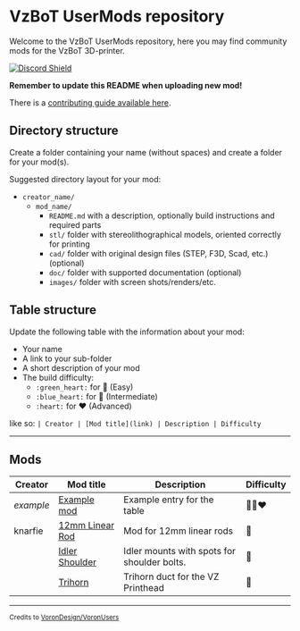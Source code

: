 # VzBoT UserMods repository

Welcome to the VzBoT UserMods repository, here you may find community mods for the VzBoT 3D-printer.

<a href="https://discord.gg/Jj5C7q4j" target="_blank">![Discord Shield](https://discord.com/api/guilds/829828765512106054/widget.png?style=banner2)</a>

**Remember to update this README when uploading new mod!**

There is a [contributing guide available here](./CONTRIBUTING.md).

## Directory structure

Create a folder containing your name (without spaces) and create a folder for your mod(s).

Suggested directory layout for your mod:
- `creator_name/`
  - `mod_name/`
    - `README.md` with a description, optionally build instructions and required parts
    - `stl/` folder with stereolithographical models, oriented correctly for printing
    - `cad/` folder with original design files (STEP, F3D, Scad, etc.) (optional)
    - `doc/` folder with supported documentation (optional)
    - `images/` folder with screen shots/renders/etc.

## Table structure

Update the following table with the information about your mod:
- Your name
- A link to your sub-folder
- A short description of your mod
- The build difficulty:
  - `:green_heart:` for :green_heart: (Easy)
  - `:blue_heart:` for :blue_heart: (Intermediate)
  - `:heart:` for :heart: (Advanced)

like so:
`
| Creator | [Mod title](link) | Description | Difficulty `

---

## Mods

| Creator | Mod title | Description | Difficulty
| --- | --- | --- | --- |
| *example* | [Example mod](./creator_here/mod_folder_name) | Example entry for the table | :green_heart::blue_heart::heart:
| knarfie   | [12mm Linear Rod](./knarfie/12mm_rods) | Mod for 12mm linear rods |:green_heart:
|           | [Idler Shoulder](./knarfie/shoulder_idler) | Idler mounts with spots for shoulder bolts. |:green_heart:
|           | [Trihorn](./knarfie/trihorn_duct) | Trihorn duct for the VZ Printhead |:green_heart:

---

<sub>Credits to [VoronDesign/VoronUsers](https://github.com/VoronDesign/VoronUsers)</sub>
